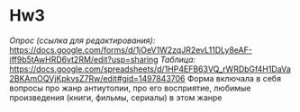 # Hw3
_Опрос (ссылка для редактирования):_ https://docs.google.com/forms/d/1jOeV1W2zqJR2evL11DLy8eAF-iff9b5tAwHRD6vt2RM/edit?usp=sharing
_Таблица:_ https://docs.google.com/spreadsheets/d/1HP4EFB63VQ_rWRDbGf4H1DaVa2BKAmOQVjKpkvsZ7Rw/edit#gid=1497843706
Форма включала в себя вопросы про жанр антиутопии, про его восприятие, любимые произведения (книги, фильмы, сериалы) в этом жанре
